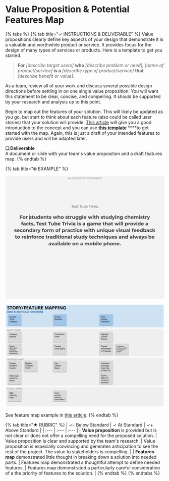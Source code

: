 # Value Proposition & Potential Features Map

{% tabs %}
{% tab title="✓  INSTRUCTIONS & DELIVERABLE" %}
Value propositions clearly define key aspects of your design that demonstrate it is a valuable and worthwhile product or service. It provides focus for the design of many types of services or products. Here is a template to get you started.

> **For** _\[describe target users\]_ **who** _\[describe problem or need\], \[name of product/service\]_ **is a** _\[describe type of product/service\]_ **that** _\[describe benefit or value\]._

As a team, review all of your work and discuss several possible design directions before settling in on one single value proposition. You will want this statement to be clear, concise, and compelling. It should be supported by your research and analysis up to this point.  
  
Begin to map out the features of your solution. This will likely be updated as you go, but start to think about each feature \(also could be called user stories\) that your solution will provide. [This article](https://www.lucidchart.com/blog/how-to-create-a-user-story-map) will give you a good introduction to the concept and you can use [**this template**](https://docs.google.com/drawings/d/1WNleGTzUupwiWIb1esoy2MyjjElvO0_g9QTXmqzvr5U/edit?usp=sharing) ****to get started with the map. Again, this is just a draft of your intended features to provide users and will be adapted later.

**❏ Deliverable**  
A document or slide with your team's value proposition and a draft features map.
{% endtab %}

{% tab title="⦿ EXAMPLE" %}


![](../../.gitbook/assets/valuepropositionexample2%20%281%29.png)

![](../../.gitbook/assets/example-of-story_feature-mapping-template.png)

See feature map example in [this article](https://www.lucidchart.com/blog/how-to-create-a-user-story-map).
{% endtab %}

{% tab title="★  RUBRIC" %}
| ✓-  Below Standard | ✓  At Standard | ✓+  Above Standard |
| :--- | :--- | :--- |
| **Value proposition** is provided but is not clear or does not offer a compelling need for the proposed solution. | Value proposition is clear and supported by the team's research. | Value proposition is especially convincing and generates anticipation to see the rest of the project. The value to stakeholders is compelling. |
| **Features map** demonstrated little thought in breaking down a solution into needed parts. | Features map demonstrated a thoughtful attempt to define needed features. | Features map demonstrated a particularly careful consideration of a the priority of features to the solution. |
{% endtab %}
{% endtabs %}

